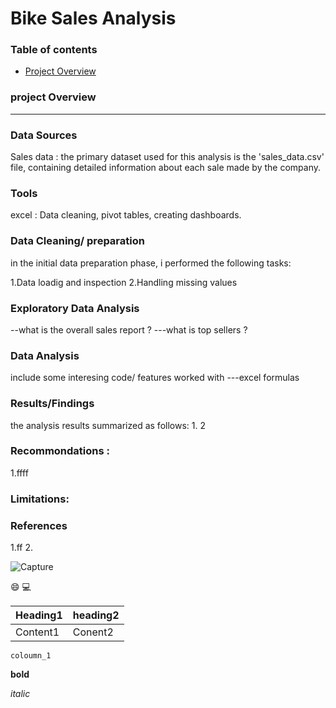 # Bike Sales Analysis

### Table of contents
- [Project Overview](#project-Overview)

### project Overview
---

### Data Sources

 Sales data : the primary dataset used for this analysis is the 'sales_data.csv' file, containing detailed information about each sale made by the company.

### Tools

excel : Data cleaning, pivot tables, creating dashboards.

### Data Cleaning/ preparation

in the initial data preparation phase, i performed the following tasks:

1.Data loadig and inspection
2.Handling missing values

### Exploratory Data Analysis

 --what is the overall sales report ?
 ---what is top sellers ?

 ### Data Analysis
 include some interesing code/ features worked with
 ---excel
 formulas
 
 ### Results/Findings

the analysis results summarized as follows:
1.
2
### Recommondations :
1.ffff

### Limitations:


### References
 1.ff
 2.

 ![Capture](https://github.com/Ratnasrig/Folio-projects/assets/173731797/2c1efa21-547e-4ee6-a3ce-edc895002336)


😄
💻

|Heading1|heading2|
|--------|--------|
|Content1|Conent2|

`coloumn_1`

**bold**

*italic*

